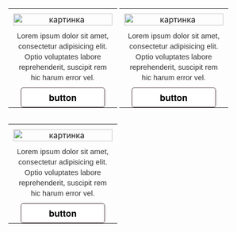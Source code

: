<!-- Начало блока - Три колонки -->
<tr>
    <td class="row" style="font-size: 0; padding: 0; text-align: center;">
    <!--[if (gte mso 9)|(IE)]>
        <table width="100%" border="0" cellspacing="0" cellpadding="0">
        <tr>
        <td width="220" valign="top">
        <![endif]-->
        <div class="column" style="display: inline-block; font-size: 14px; max-width: 220px; vertical-align: top; width: 100%;">
            <table border="0" cellspacing="0" cellpadding="0" width="100%" style="border-collapse: collapse; border-spacing: 0; mso-table-lspace: 0; mso-table-rspace: 0;">
                <tr>
                    <td class="cell" style="padding: 10px 10px 0 10px; text-align: left;">
                        <center><img src="http://via.placeholder.com/200x100" style="-ms-interpolation-mode: bicubic; border: 0; display: block; max-width: 200px; width: 100%;" width="200" alt="картинка"/></center>
                    </td>
                </tr>
                <tr>
                    <td class="cell text" style="color: #333333; font-family: Arial, 'Helvetica Neue', Helvetica, sans-serif; font-size: 15px; line-height: 21px; padding: 10px 10px 0 10px; text-align: center;">
                        Lorem ipsum dolor sit amet, consectetur adipisicing elit. Optio voluptates labore reprehenderit, suscipit rem hic harum error vel. 
                    </td>
                </tr>
                <tr>
                    <td class="cell" style="padding: 10px 10px 0 10px; text-align: left;">
                        <div align="center" style="margin: 0 auto;"><!--[if mso]>
  <v:roundrect xmlns:v="urn:schemas-microsoft-com:vml" xmlns:w="urn:schemas-microsoft-com:office:word" href="http://outofcloud.ru/" style="height:38px;v-text-anchor:middle;width:168px;" arcsize="10%" strokecolor="#3c2632" fillcolor="#ffffff">
    <w:anchorlock/>
    <center style="color:#000000;font-family:arial,sans-serif;font-size:16px;font-weight:bold;">button</center>
  </v:roundrect>
<![endif]--><a href="http://outofcloud.ru/" target="_blank" style="-webkit-text-size-adjust: none; background-color: #ffffff; border: 1px solid #3c2632; border-radius: 5px; color: #000000; display: inline-block; font-family: Verdana, 'Helvetica Neue', Helvetica, Arial, sans-serif; font-size: 18px; font-weight: bold; line-height: 38px; mso-hide: all; text-align: center; text-decoration: none; width: 168px;">button</a></div>
                    </td>
                </tr>
            </table>
        </div>
        <!--[if (gte mso 9)|(IE)]>
            </td><td width="220" valign="top">
            <![endif]-->
        <div class="column" style="display: inline-block; font-size: 14px; max-width: 220px; vertical-align: top; width: 100%;">
            <table border="0" cellspacing="0" cellpadding="0" width="100%" style="border-collapse: collapse; border-spacing: 0; mso-table-lspace: 0; mso-table-rspace: 0;">
                <tr>
                    <td class="cell" style="padding: 10px 10px 0 10px; text-align: left;">
                        <center><img src="http://via.placeholder.com/200x100" style="-ms-interpolation-mode: bicubic; border: 0; display: block; max-width: 200px; width: 100%;" width="200" alt="картинка"/></center>
                    </td>
                </tr>
                <tr>
                    <td class="cell text" style="color: #333333; font-family: Arial, 'Helvetica Neue', Helvetica, sans-serif; font-size: 15px; line-height: 21px; padding: 10px 10px 0 10px; text-align: center;">
                        Lorem ipsum dolor sit amet, consectetur adipisicing elit. Optio voluptates labore reprehenderit, suscipit rem hic harum error vel. 
                    </td>
                </tr>
                <tr>
                    <td class="cell" style="padding: 10px 10px 0 10px; text-align: left;">
                        <div align="center" style="margin: 0 auto;"><!--[if mso]>
  <v:roundrect xmlns:v="urn:schemas-microsoft-com:vml" xmlns:w="urn:schemas-microsoft-com:office:word" href="http://outofcloud.ru/" style="height:38px;v-text-anchor:middle;width:168px;" arcsize="10%" strokecolor="#3c2632" fillcolor="#ffffff">
    <w:anchorlock/>
    <center style="color:#000000;font-family:arial,sans-serif;font-size:16px;font-weight:bold;">button</center>
  </v:roundrect>
<![endif]--><a href="http://outofcloud.ru/" target="_blank" style="-webkit-text-size-adjust: none; background-color: #ffffff; border: 1px solid #3c2632; border-radius: 5px; color: #000000; display: inline-block; font-family: Verdana, 'Helvetica Neue', Helvetica, Arial, sans-serif; font-size: 18px; font-weight: bold; line-height: 38px; mso-hide: all; text-align: center; text-decoration: none; width: 168px;">button</a></div>
                    </td>
                </tr>
            </table>
        </div>
        <!--[if (gte mso 9)|(IE)]>
            </td><td width="220" valign="top">
            <![endif]-->
        <div class="column" style="display: inline-block; font-size: 14px; max-width: 220px; vertical-align: top; width: 100%;">
            <table border="0" cellspacing="0" cellpadding="0" width="100%" style="border-collapse: collapse; border-spacing: 0; mso-table-lspace: 0; mso-table-rspace: 0;">
                <tr>
                    <td class="cell" style="padding: 10px 10px 0 10px; text-align: left;">
                        <center><img src="http://via.placeholder.com/200x100" style="-ms-interpolation-mode: bicubic; border: 0; display: block; max-width: 200px; width: 100%;" width="200" alt="картинка"/></center>
                    </td>
                </tr>
                <tr>
                    <td class="cell text" style="color: #333333; font-family: Arial, 'Helvetica Neue', Helvetica, sans-serif; font-size: 15px; line-height: 21px; padding: 10px 10px 0 10px; text-align: center;">
                        Lorem ipsum dolor sit amet, consectetur adipisicing elit. Optio voluptates labore reprehenderit, suscipit rem hic harum error vel. 
                    </td>
                </tr>
                <tr>
                    <td class="cell" style="padding: 10px 10px 0 10px; text-align: left;">
                        <div align="center" style="margin: 0 auto;"><!--[if mso]>
  <v:roundrect xmlns:v="urn:schemas-microsoft-com:vml" xmlns:w="urn:schemas-microsoft-com:office:word" href="http://outofcloud.ru/" style="height:38px;v-text-anchor:middle;width:168px;" arcsize="10%" strokecolor="#3c2632" fillcolor="#ffffff">
    <w:anchorlock/>
    <center style="color:#000000;font-family:arial,sans-serif;font-size:16px;font-weight:bold;">button</center>
  </v:roundrect>
<![endif]--><a href="http://outofcloud.ru/" target="_blank" style="-webkit-text-size-adjust: none; background-color: #ffffff; border: 1px solid #3c2632; border-radius: 5px; color: #000000; display: inline-block; font-family: Verdana, 'Helvetica Neue', Helvetica, Arial, sans-serif; font-size: 18px; font-weight: bold; line-height: 38px; mso-hide: all; text-align: center; text-decoration: none; width: 168px;">button</a></div>
                    </td>
                </tr>
            </table>
        </div>
        <!--[if (gte mso 9)|(IE)]>
            </td>
            </tr>
            </table>
            <![endif]-->
    </td>
</tr>
<!-- Конец блока - Три колонки -->
